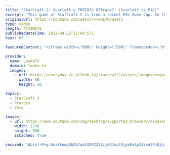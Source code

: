 ```yaml
---
title: "StarCraft 2: Scarlett's PROTOSS Offrace?! (Scarlett vs PiG)"
excerpt: "This game of StarCraft 2 is from a recent ESL Open Cup. In this match we watch Scarlett pick up the Protoss pieces versus PiG who plays as Zerg. Scarlett normally plays Zerg, but decides to focus on a macro game with Protoss. PiG rushes up to Hive tech with Ultralisks and deals a ton of damage while"
originalUrl: https://youtube.com/watch?v=oRE7QFqsefc
type: video
length: PT21M57S
publishedDateTime: 2022-04-22T12:00:57Z
heat: 63

featuredContent: "<iframe width=\"800\" height=\"500\" frameborder=\"0\" src=\"https://www.youtube.com/embed/oRE7QFqsefc\" allow=\"accelerometer; autoplay; encrypted-media; gyroscope; picture-in-picture\" allowfullscreen></iframe>"

provider:
  name: LowkoTV
  domain: lowko.tv
  images:
    - url: https://everyday-cc.github.io/starcraft2/assets/images/organizations/lowko.tv-50x50.jpg
      width: 50
      height: 50

topics:
  - StarCraft 2
  - Protoss
  - Zerg

images:
  - url: https://www.youtube.com/img/desktop/supported_browsers/dinosaur.png
    width: 1200
    height: 800
    isCached: true

secured: "WLxxfrP+g/dxiYkomgSbQG7qmIVDPZZV8zjGQJsut9jpkKwSp34rsn5PsNjU/ExLnEeSd8ReDLNXgJn4mERWnBO/qCif66297Yug9L7JTB0ct7sV9qJm099LmIP+LrI13IvMS7E/xSRtyr+I/2SI9rIc+bJK77r83nHzDbSWuqZwU10DI9ANY8oRy3WcAxWCRkQmhnwkE8ZBs0iPOWrvrH0Rg58PicNulFdounEU/gtJWKwTUBrWBOudj1qLYnYNI4peiPBjVwXuwe2DFd8KdqIAEPM/oiaDhgelC+jHK7Y9SwPuYEp07V3xI+pGmBKVv92DwqU6KddG2Qd0P+BUiTNoad7+KIYuJrCOZAtYYkkAzOR0WhvBHRzGT0KTzfEwsYx/Dt9pTntODR1+OAKiKlAV2q7K9+Klm0vKtDJcVEc=;79nw/NpTKHmfXeRKxFfgCg=="
---
```


